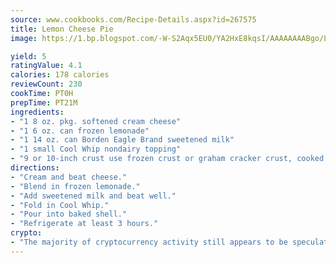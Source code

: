 ```yaml
---
source: www.cookbooks.com/Recipe-Details.aspx?id=267575
title: Lemon Cheese Pie
image: https://1.bp.blogspot.com/-W-S2Aqx5EU0/YA2HxE8kqsI/AAAAAAAABgo/LNxJ2X_rvYgPNsplYMgQNjuwxaZ0e3pQQCLcBGAsYHQ/s320/17.png

yield: 5
ratingValue: 4.1
calories: 178 calories
reviewCount: 230
cookTime: PT0H
prepTime: PT21M
ingredients:
- "1 8 oz. pkg. softened cream cheese"
- "1 6 oz. can frozen lemonade"
- "1 14 oz. can Borden Eagle Brand sweetened milk"
- "1 small Cool Whip nondairy topping"
- "9 or 10-inch crust use frozen crust or graham cracker crust, cooked and cooled 10 minutes"
directions:
- "Cream and beat cheese."
- "Blend in frozen lemonade."
- "Add sweetened milk and beat well."
- "Fold in Cool Whip."
- "Pour into baked shell."
- "Refrigerate at least 3 hours."
crypto:
- "The majority of cryptocurrency activity still appears to be speculative."
---
```

